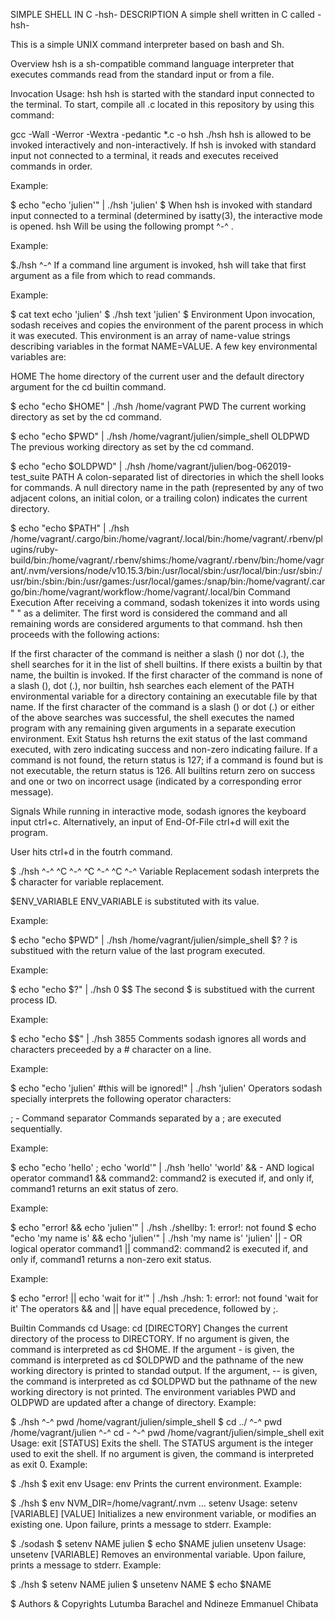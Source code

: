 SIMPLE SHELL IN C -hsh- DESCRIPTION A simple shell written in C called -hsh-

This is a simple UNIX command interpreter based on bash and Sh.

Overview hsh is a sh-compatible command language interpreter that executes commands read from the standard input or from a file.

Invocation Usage: hsh hsh is started with the standard input connected to the terminal. To start, compile all .c located in this repository by using this command:

gcc -Wall -Werror -Wextra -pedantic *.c -o hsh ./hsh hsh is allowed to be invoked interactively and non-interactively. If hsh is invoked with standard input not connected to a terminal, it reads and executes received commands in order.

Example:

$ echo "echo 'julien'" | ./hsh 'julien' $ When hsh is invoked with standard input connected to a terminal (determined by isatty(3), the interactive mode is opened. hsh Will be using the following prompt ^-^ .

Example:

$./hsh ^-^ If a command line argument is invoked, hsh will take that first argument as a file from which to read commands.

Example:

$ cat text echo 'julien' $ ./hsh text 'julien' $ Environment Upon invocation, sodash receives and copies the environment of the parent process in which it was executed. This environment is an array of name-value strings describing variables in the format NAME=VALUE. A few key environmental variables are:

HOME The home directory of the current user and the default directory argument for the cd builtin command.

$ echo "echo $HOME" | ./hsh /home/vagrant PWD The current working directory as set by the cd command.

$ echo "echo $PWD" | ./hsh /home/vagrant/julien/simple_shell OLDPWD The previous working directory as set by the cd command.

$ echo "echo $OLDPWD" | ./hsh /home/vagrant/julien/bog-062019-test_suite PATH A colon-separated list of directories in which the shell looks for commands. A null directory name in the path (represented by any of two adjacent colons, an initial colon, or a trailing colon) indicates the current directory.

$ echo "echo $PATH" | ./hsh /home/vagrant/.cargo/bin:/home/vagrant/.local/bin:/home/vagrant/.rbenv/plugins/ruby-build/bin:/home/vagrant/.rbenv/shims:/home/vagrant/.rbenv/bin:/home/vagrant/.nvm/versions/node/v10.15.3/bin:/usr/local/sbin:/usr/local/bin:/usr/sbin:/usr/bin:/sbin:/bin:/usr/games:/usr/local/games:/snap/bin:/home/vagrant/.cargo/bin:/home/vagrant/workflow:/home/vagrant/.local/bin Command Execution After receiving a command, sodash tokenizes it into words using " " as a delimiter. The first word is considered the command and all remaining words are considered arguments to that command. hsh then proceeds with the following actions:

If the first character of the command is neither a slash () nor dot (.), the shell searches for it in the list of shell builtins. If there exists a builtin by that name, the builtin is invoked. If the first character of the command is none of a slash (), dot (.), nor builtin, hsh searches each element of the PATH environmental variable for a directory containing an executable file by that name. If the first character of the command is a slash () or dot (.) or either of the above searches was successful, the shell executes the named program with any remaining given arguments in a separate execution environment. Exit Status hsh returns the exit status of the last command executed, with zero indicating success and non-zero indicating failure. If a command is not found, the return status is 127; if a command is found but is not executable, the return status is 126. All builtins return zero on success and one or two on incorrect usage (indicated by a corresponding error message).

Signals While running in interactive mode, sodash ignores the keyboard input ctrl+c. Alternatively, an input of End-Of-File ctrl+d will exit the program.

User hits ctrl+d in the foutrh command.

$ ./hsh ^-^ ^C ^-^ ^C ^-^ ^C ^-^ Variable Replacement sodash interprets the $ character for variable replacement.

$ENV_VARIABLE ENV_VARIABLE is substituted with its value.

Example:

$ echo "echo $PWD" | ./hsh /home/vagrant/julien/simple_shell $? ? is substitued with the return value of the last program executed.

Example:

$ echo "echo $?" | ./hsh 0 $$ The second $ is substitued with the current process ID.

Example:

$ echo "echo $$" | ./hsh 3855 Comments sodash ignores all words and characters preceeded by a # character on a line.

Example:

$ echo "echo 'julien' #this will be ignored!" | ./hsh 'julien' Operators sodash specially interprets the following operator characters:

; - Command separator Commands separated by a ; are executed sequentially.

Example:

$ echo "echo 'hello' ; echo 'world'" | ./hsh 'hello' 'world' && - AND logical operator command1 && command2: command2 is executed if, and only if, command1 returns an exit status of zero.

Example:

$ echo "error! && echo 'julien'" | ./hsh ./shellby: 1: error!: not found $ echo "echo 'my name is' && echo 'julien'" | ./hsh 'my name is' 'julien' || - OR logical operator command1 || command2: command2 is executed if, and only if, command1 returns a non-zero exit status.

Example:

$ echo "error! || echo 'wait for it'" | ./hsh ./hsh: 1: error!: not found 'wait for it' The operators && and || have equal precedence, followed by ;.

Builtin Commands cd Usage: cd [DIRECTORY] Changes the current directory of the process to DIRECTORY. If no argument is given, the command is interpreted as cd $HOME. If the argument - is given, the command is interpreted as cd $OLDPWD and the pathname of the new working directory is printed to standad output. If the argument, -- is given, the command is interpreted as cd $OLDPWD but the pathname of the new working directory is not printed. The environment variables PWD and OLDPWD are updated after a change of directory. Example:

$ ./hsh ^-^ pwd /home/vagrant/julien/simple_shell $ cd ../ ^-^ pwd /home/vagrant/julien ^-^ cd - ^-^ pwd /home/vagrant/julien/simple_shell exit Usage: exit [STATUS] Exits the shell. The STATUS argument is the integer used to exit the shell. If no argument is given, the command is interpreted as exit 0. Example:

$ ./hsh $ exit env Usage: env Prints the current environment. Example:

$ ./hsh $ env NVM_DIR=/home/vagrant/.nvm ... setenv Usage: setenv [VARIABLE] [VALUE] Initializes a new environment variable, or modifies an existing one. Upon failure, prints a message to stderr. Example:

$ ./sodash $ setenv NAME julien $ echo $NAME julien unsetenv Usage: unsetenv [VARIABLE] Removes an environmental variable. Upon failure, prints a message to stderr. Example:

$ ./hsh $ setenv NAME julien $ unsetenv NAME $ echo $NAME

$ Authors & Copyrights Lutumba Barachel and Ndineze Emmanuel Chibata
